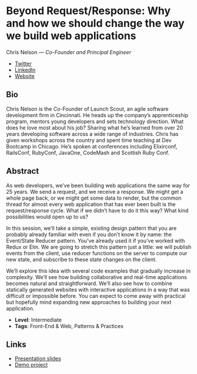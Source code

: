 # Beyond Request/Response: Why and how we should change the way we build web applications

Chris Nelson &mdash; *Co-Founder and Principal Engineer*

- [Twitter](http://twitter.com/superchris)
- [LinkedIn](https://www.linkedin.com/in/chris-nelson-038875/)
- [Website](https://launchscout.com/blog)

## Bio

Chris Nelson is the Co-Founder of Launch Scout, an agile software development firm in Cincinnati. He heads up the company’s apprenticeship program, mentors young developers and sets technology direction. What does he love most about his job? Sharing what he’s learned from over 20 years developing software across a wide range of industries. Chris has given workshops across the country and spent time teaching at Dev Bootcamp in Chicago. He’s spoken at conferences including Elixirconf, RailsConf, RubyConf, JavaOne, CodeMash and Scottish Ruby Conf.

## Abstract

As web developers, we’ve been building web applications the same way for 25 years. We send a request, and we receive a response. We might get a whole page back, or we might get some data to render, but the common thread for almost every web application that has ever been built is the request/response cycle. What if we didn’t have to do it this way? What kind possibilities would open up to us?

In this session, we’ll take a simple, existing design pattern that you are probably already familiar with even if you don’t know it by name: the Event/State Reducer pattern. You’ve already used it if you’ve worked with Redux or Elm. We are going to stretch this pattern just a little: we will publish events from the client, use reducer functions on the server to compute our new state, and subscribe to these state changes on the client.

We’ll explore this idea with several code examples that gradually increase in complexity. We’ll see how building collaborative and real-time applications becomes natural and straightforward. We’ll also see how to combine statically generated websites with interactive applications in a way that was difficult or impossible before. You can expect to come away with practical but hopefully mind expanding new approaches to building your next application. 


- **Level**: Intermediate
- **Tags**: Front-End &  Web, Patterns & Practices
  
## Links

- [Presentation slides](https://github.com/launchscout/momentum-2023-beyond-request-response)
- [Demo project](https://github.com/launchscout/simplified_comments)